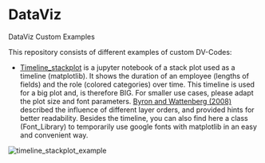 # DataViz

DataViz Custom Examples

This repository consists of different examples of custom DV-Codes:

- [Timeline_stackplot](code/Timeline_stackplot.ipynb) is a jupyter notebook of a stack plot used as a timeline (matplotlib). It shows the duration of an employee (lengths of fields) and the role (colored categories) over time. This timeline is used for a big plot and, is therefore BIG. For smaller use cases, please adapt the plot size and font parameters. [Byron and Wattenberg (2008)](https://leebyron.com/streamgraph/stackedgraphs_byron_wattenberg.pdf) described the influence of different layer orders, and provided hints for better readability. Besides the timeline, you can also find here a class (Font_Library) to temporarily use google fonts with matplotlib in an easy and convenient way.

![timeline_stackplot_example](https://github.com/lukasGeisseler/DataViz/blob/main/plots/timeline_stackplot.png?raw=true)
